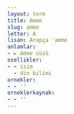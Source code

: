 ```yaml
---
layout: term
title: Amme
slug: amme
letter: A
lisan: Arapça ʿamme
anlamlar:
- ► Amme cüzü
ozellikler:
- - isim
  - din bilimi
ornekler:
- - ''
orneklerkaynak:
- - ''
---
```

